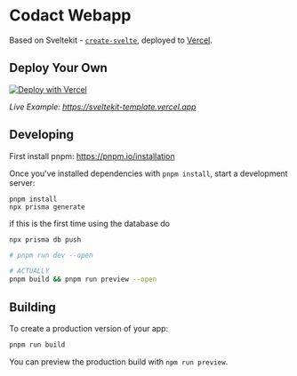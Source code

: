 # Codact Webapp

Based on Sveltekit - [`create-svelte`](https://github.com/sveltejs/kit/tree/master/packages/create-svelte), deployed to [Vercel](https://vercel.com).

## Deploy Your Own

[![Deploy with Vercel](https://vercel.com/button)](https://vercel.com/new/clone?repository-url=https%3A%2F%2Fgithub.com%2Fvercel%2Fvercel%2Ftree%2Fmain%2Fexamples%2Fsveltekit&project-name=sveltekit-vercel&repository-name=sveltekit-vercel&demo-title=SvelteKit%20%2B%20Vercel&demo-description=A%20SvelteKit%20app%20optimized%20Edge-first.&demo-url=https%3A%2F%2Fsveltekit-template.vercel.app%2F)

_Live Example: https://sveltekit-template.vercel.app_

## Developing

First install pnpm: https://pnpm.io/installation

Once you've installed dependencies with `pnpm install`, start a development server:

```
pnpm install
npx prisma generate
```

if this is the first time using the database do

```
npx prisma db push
```

```bash
# pnpm run dev --open

# ACTUALLY
pnpm build && pnpm run preview --open
```

## Building

To create a production version of your app:

```bash
pnpm run build
```

You can preview the production build with `npm run preview`.
